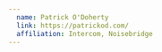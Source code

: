 ```yaml
---
  name: Patrick O'Doherty
  link: https://patrickod.com/
  affiliation: Intercom, Noisebridge
---
```

